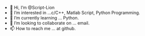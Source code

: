- 👋 Hi, I’m @Script-Lion
- 👀 I’m interested in ...c/C++, Matlab Script, Python Programming. 
- 🌱 I’m currently learning ... Python.
- 💞️ I’m looking to collaborate on ... email.
- 📫 How to reach me ... at github.

<!---
Script-Lion/Script-Lion is a ✨ special ✨ repository because its `README.md` (this file) appears on your GitHub profile.
You can click the Preview link to take a look at your changes.
--->
